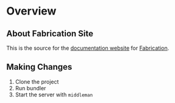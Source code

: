# Overview

## About Fabrication Site

This is the source for the [documentation website](http://fabricationgem.org/) for [Fabrication](https://github.com/paulelliott/fabrication).

## Making Changes

1. Clone the project
2. Run bundler
3. Start the server with `middleman`

